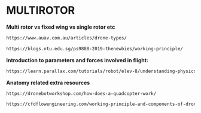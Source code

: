 # MULTIROTOR

**Multi rotor vs fixed wing vs single rotor etc**
```sh
https://www.auav.com.au/articles/drone-types/
```

```sh
https://blogs.ntu.edu.sg/ps9888-2019-thenewbies/working-principle/
```

**Introduction to parameters and forces involved in flight:**
```sh
https://learn.parallax.com/tutorials/robot/elev-8/understanding-physics-multirotor-flight
```

**Anatomy related extra resources**
```sh
https://dronebotworkshop.com/how-does-a-quadcopter-work/
```

```sh
https://cfdflowengineering.com/working-principle-and-components-of-drone/
```
